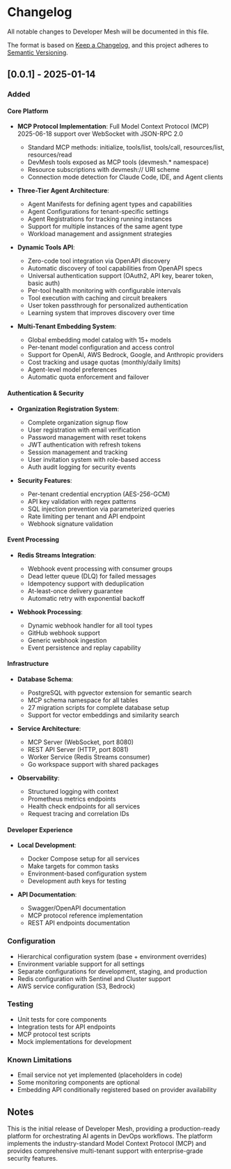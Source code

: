 # Changelog

All notable changes to Developer Mesh will be documented in this file.

The format is based on [Keep a Changelog](https://keepachangelog.com/en/1.0.0/),
and this project adheres to [Semantic Versioning](https://semver.org/spec/v2.0.0.html).

## [0.0.1] - 2025-01-14

### Added

#### Core Platform
- **MCP Protocol Implementation**: Full Model Context Protocol (MCP) 2025-06-18 support over WebSocket with JSON-RPC 2.0
  - Standard MCP methods: initialize, tools/list, tools/call, resources/list, resources/read
  - DevMesh tools exposed as MCP tools (devmesh.* namespace)
  - Resource subscriptions with devmesh:// URI scheme
  - Connection mode detection for Claude Code, IDE, and Agent clients
  
- **Three-Tier Agent Architecture**:
  - Agent Manifests for defining agent types and capabilities
  - Agent Configurations for tenant-specific settings
  - Agent Registrations for tracking running instances
  - Support for multiple instances of the same agent type
  - Workload management and assignment strategies

- **Dynamic Tools API**:
  - Zero-code tool integration via OpenAPI discovery
  - Automatic discovery of tool capabilities from OpenAPI specs
  - Universal authentication support (OAuth2, API key, bearer token, basic auth)
  - Per-tool health monitoring with configurable intervals
  - Tool execution with caching and circuit breakers
  - User token passthrough for personalized authentication
  - Learning system that improves discovery over time

- **Multi-Tenant Embedding System**:
  - Global embedding model catalog with 15+ models
  - Per-tenant model configuration and access control
  - Support for OpenAI, AWS Bedrock, Google, and Anthropic providers
  - Cost tracking and usage quotas (monthly/daily limits)
  - Agent-level model preferences
  - Automatic quota enforcement and failover

#### Authentication & Security
- **Organization Registration System**:
  - Complete organization signup flow
  - User registration with email verification
  - Password management with reset tokens
  - JWT authentication with refresh tokens
  - Session management and tracking
  - User invitation system with role-based access
  - Auth audit logging for security events

- **Security Features**:
  - Per-tenant credential encryption (AES-256-GCM)
  - API key validation with regex patterns
  - SQL injection prevention via parameterized queries
  - Rate limiting per tenant and API endpoint
  - Webhook signature validation

#### Event Processing
- **Redis Streams Integration**:
  - Webhook event processing with consumer groups
  - Dead letter queue (DLQ) for failed messages
  - Idempotency support with deduplication
  - At-least-once delivery guarantee
  - Automatic retry with exponential backoff

- **Webhook Processing**:
  - Dynamic webhook handler for all tool types
  - GitHub webhook support
  - Generic webhook ingestion
  - Event persistence and replay capability

#### Infrastructure
- **Database Schema**:
  - PostgreSQL with pgvector extension for semantic search
  - MCP schema namespace for all tables
  - 27 migration scripts for complete database setup
  - Support for vector embeddings and similarity search

- **Service Architecture**:
  - MCP Server (WebSocket, port 8080)
  - REST API Server (HTTP, port 8081)
  - Worker Service (Redis Streams consumer)
  - Go workspace support with shared packages

- **Observability**:
  - Structured logging with context
  - Prometheus metrics endpoints
  - Health check endpoints for all services
  - Request tracing and correlation IDs

#### Developer Experience
- **Local Development**:
  - Docker Compose setup for all services
  - Make targets for common tasks
  - Environment-based configuration system
  - Development auth keys for testing

- **API Documentation**:
  - Swagger/OpenAPI documentation
  - MCP protocol reference implementation
  - REST API endpoints documentation

### Configuration
- Hierarchical configuration system (base + environment overrides)
- Environment variable support for all settings
- Separate configurations for development, staging, and production
- Redis configuration with Sentinel and Cluster support
- AWS service configuration (S3, Bedrock)

### Testing
- Unit tests for core components
- Integration tests for API endpoints
- MCP protocol test scripts
- Mock implementations for development

### Known Limitations
- Email service not yet implemented (placeholders in code)
- Some monitoring components are optional
- Embedding API conditionally registered based on provider availability

## Notes

This is the initial release of Developer Mesh, providing a production-ready platform for orchestrating AI agents in DevOps workflows. The platform implements the industry-standard Model Context Protocol (MCP) and provides comprehensive multi-tenant support with enterprise-grade security features.